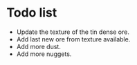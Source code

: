 # Todo list

+ Update the texture of the tin dense ore.
+ Add last new ore from texture available.
+ Add more dust.
+ Add more nuggets.